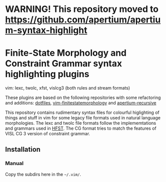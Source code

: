 # WARNING! This repository moved to https://github.com/apertium/apertium-syntax-highlight

# Finite-State Morphology and Constraint Grammar syntax highlighting plugins
vim: lexc, twolc, xfst, vislcg3 (both rules and stream formats)

These plugins are based on the following repositories with some refactoring and additions:
[dotfiles](https://github.com/jonorthwash/dotfiles), 
[vim-finitestatemorphology](https://github.com/apertium/vim-finitestatemorphology) and
[apertium-recursive](https://github.com/apertium/apertium-recursive)

This repository contains rudimentary syntax files for colourful higlighting of
things and stuff in vim for some legacy file formats used in natural language
morphologies. The lexc and twolc file formats follow the implememtations and
grammars used in [HFST](https://hfst.github.io). The CG format tries to
match the features of VISL CG 3 version of constraint grammar.

## Installation

<!--
### Vundle

If you use Vundle, and I strongly recommend you do, just add the line:

```
Plugin 'flammie/vim-finitestatemorphology'
```

in the Vundle section. 
-->

### Manual

Copy the subdirs here in the `~/.vim/`.
